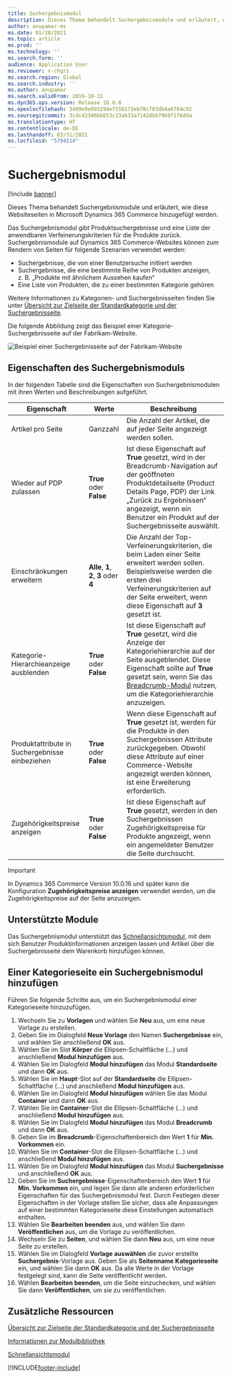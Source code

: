 ```yaml
---
title: Suchergebnismodul
description: Dieses Thema behandelt Suchergebnismodule und erläutert, wie diese Websiteseiten in Microsoft Dynamics 365 Commerce hinzugefügt werden.
author: anupamar-ms
ms.date: 01/28/2021
ms.topic: article
ms.prod: ''
ms.technology: ''
ms.search.form: ''
audience: Application User
ms.reviewer: v-chgri
ms.search.region: Global
ms.search.industry: ''
ms.author: anupamar
ms.search.validFrom: 2019-10-31
ms.dyn365.ops.version: Release 10.0.8
ms.openlocfilehash: 3409e9e99329def55b173eb78cf03db4a6764c92
ms.sourcegitcommit: 3cdc42346bb653c13ab33a7142dbb7969f1f6dda
ms.translationtype: HT
ms.contentlocale: de-DE
ms.lasthandoff: 03/31/2021
ms.locfileid: "5794114"
---
```

# <a name="search-results-module"></a>Suchergebnismodul

[!include [banner](includes/banner.md)]

Dieses Thema behandelt Suchergebnismodule und erläutert, wie diese Websiteseiten in Microsoft Dynamics 365 Commerce hinzugefügt werden.

Das Suchergebnismodul gibt Produktsuchergebnisse und eine Liste der anwendbaren Verfeinerungskriterien für die Produkte zurück. Suchergebnismodule auf Dynamics 365 Commerce-Websites können zum Rendern von Seiten für folgende Szenarien verwendet werden:

- Suchergebnisse, die von einer Benutzersuche initiiert werden
- Suchergebnisse, die eine bestimmte Reihe von Produkten anzeigen, z. B. „Produkte mit ähnlichem Aussehen kaufen“
- Eine Liste von Produkten, die zu einer bestimmten Kategorie gehören

Weitere Informationen zu Kategorien- und Suchergebnisseiten finden Sie unter [Übersicht zur Zielseite der Standardkategorie und der Suchergebnisseite](category-search-page-overview.md).

Die folgende Abbildung zeigt das Beispiel einer Kategorie-Suchergebnisseite auf der Fabrikam-Website.

![Beispiel einer Suchergebnisseite auf der Fabrikam-Website](./media/SimpleCategoryLandingDressCategory.png)

## <a name="search-results-module-properties"></a>Eigenschaften des Suchergebnismoduls

In der folgenden Tabelle sind die Eigenschaften von Suchergebnismodulen mit ihren Werten und Beschreibungen aufgeführt.

| Eigenschaft | Werte | Beschreibung |
|----------|--------|-------------|
| Artikel pro Seite | Ganzzahl | Die Anzahl der Artikel, die auf jeder Seite angezeigt werden sollen. |
| Wieder auf PDP zulassen | **True** oder **False** | Ist diese Eigenschaft auf **True** gesetzt, wird in der Breadcrumb-Navigation auf der geöffneten Produktdetailseite (Product Details Page, PDP) der Link „Zurück zu Ergebnissen“ angezeigt, wenn ein Benutzer ein Produkt auf der Suchergebnisseite auswählt. |
| Einschränkungen erweitern | **Alle**, **1**, **2**, **3** oder **4** | Die Anzahl der Top-Verfeinerungskriterien, die beim Laden einer Seite erweitert werden sollen. Beispielsweise werden die ersten drei Verfeinerungskriterien auf der Seite erweitert, wenn diese Eigenschaft auf **3** gesetzt ist. |
| Kategorie-Hierarchieanzeige ausblenden | **True** oder **False** | Ist diese Eigenschaft auf **True** gesetzt, wird die Anzeige der Kategoriehierarchie auf der Seite ausgeblendet. Diese Eigenschaft sollte auf **True** gesetzt sein, wenn Sie das [Breadcrumb-Modul](add-breadcrumb.md) nutzen, um die Kategoriehierarchie anzuzeigen.|
| Produktattribute in Suchergebnisse einbeziehen | **True** oder **False** | Wenn diese Eigenschaft auf **True** gesetzt ist, werden für die Produkte in den Suchergebnissen Attribute zurückgegeben. Obwohl diese Attribute auf einer Commerce-Website angezeigt werden können, ist eine Erweiterung erforderlich.|
| Zugehörigkeitspreise anzeigen | **True** oder **False** | Ist diese Eigenschaft auf **True** gesetzt, werden in den Suchergebnissen Zugehörigkeitspreise für Produkte angezeigt, wenn ein angemeldeter Benutzer die Seite durchsucht. |

> [!IMPORTANT]
> In Dynamics 365 Commerce Version 10.0.16 und später kann die Konfiguration **Zugehörigkeitspreise anzeigen** verwendet werden, um die Zugehörigkeitspreise auf der Seite anzuzeigen.

## <a name="supported-modules"></a>Unterstützte Module

Das Suchergebnismodul unterstützt das [Schnellansichtsmodul](quick-view-module.md), mit dem sich Benutzer Produktinformationen anzeigen lassen und Artikel über die Suchergebnisseite dem Warenkorb hinzufügen können.

## <a name="add-a-search-results-module-to-a-category-page"></a>Einer Kategorieseite ein Suchergebnismodul hinzufügen

Führen Sie folgende Schritte aus, um ein Suchergebnismodul einer Kategorieseite hinzuzufügen.

1. Wechseln Sie zu **Vorlagen** und wählen Sie **Neu** aus, um eine neue Vorlage zu erstellen.
1. Geben Sie im Dialogfeld **Neue Vorlage** den Namen **Suchergebnisse** ein, und wählen Sie anschließend **OK** aus.
1. Wählen Sie im Slot **Körper** die Ellipsen-Schaltfläche (...) und anschließend **Modul hinzufügen** aus.
1. Wählen Sie im Dialogfeld **Modul hinzufügen** das Modul **Standardseite** und dann **OK** aus.
1. Wählen Sie im **Haupt**-Slot auf der **Standardseite** die Ellipsen-Schaltfläche (...) und anschließend **Modul hinzufügen** aus.
1. Wählen Sie im Dialogfeld **Modul hinzufügen** wählen Sie das Modul **Container** und dann **OK** aus.
1. Wählen Sie im **Container**-Slot die Ellipsen-Schaltfläche (...) und anschließend **Modul hinzufügen** aus.
1. Wählen Sie im Dialogfeld **Modul hinzufügen** das Modul **Breadcrumb** und dann **OK** aus.
1. Geben Sie im **Breadcrumb**-Eigenschaftenbereich den Wert **1** für **Min. Vorkommen** ein.
1. Wählen Sie im **Container**-Slot die Ellipsen-Schaltfläche (...) und anschließend **Modul hinzufügen** aus.
1. Wählen Sie im Dialogfeld **Modul hinzufügen** das Modul **Suchergebnisse** und anschließend **OK** aus.
1. Geben Sie im **Suchergebnisse**-Eigenschaftenbereich den Wert **1** für **Min. Vorkommen** ein, und legen Sie dann alle anderen erforderlichen Eigenschaften für das Suchergebnismodul fest. Durch Festlegen dieser Eigenschaften in der Vorlage stellen Sie sicher, dass alle Anpassungen auf einer bestimmten Kategorieseite diese Einstellungen automatisch enthalten.
1. Wählen Sie **Bearbeiten beenden** aus, und wählen Sie dann **Veröffentlichen** aus, um die Vorlage zu veröffentlichen.
1. Wechseln Sie zu **Seiten**, und wählen Sie dann **Neu** aus, um eine neue Seite zu erstellen.
1. Wählen Sie im Dialogfeld **Vorlage auswählen** die zuvor erstellte **Suchergebnis**-Vorlage aus. Geben Sie als **Seitenname** **Kategorieseite** ein, und wählen Sie dann **OK** aus. Da alle Werte in der Vorlage festgelegt sind, kann die Seite veröffentlicht werden.
1. Wählen **Bearbeiten beenden**, um die Seite einzuchecken, und wählen Sie dann **Veröffentlichen**, um sie zu veröffentlichen.

## <a name="additional-resources"></a>Zusätzliche Ressourcen

[Übersicht zur Zielseite der Standardkategorie und der Suchergebnisseite](category-search-page-overview.md)

[Informationen zur Modulbibliothek](starter-kit-overview.md)

[Schnellansichtsmodul](quick-view-module.md)


[!INCLUDE[footer-include](../includes/footer-banner.md)]
